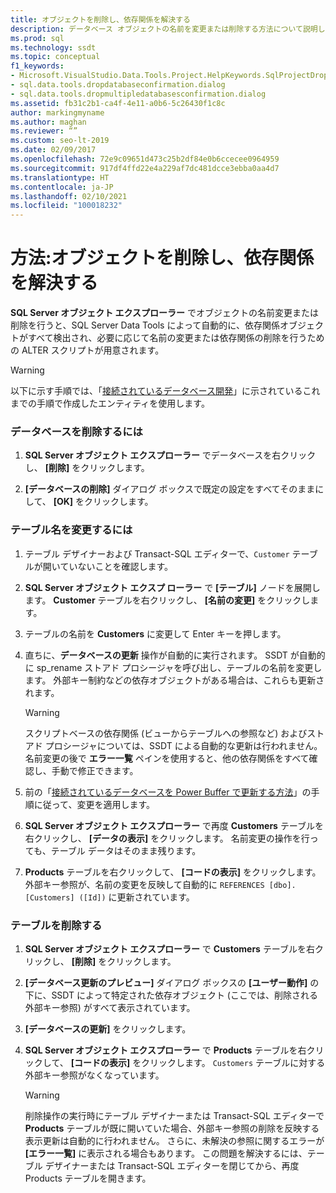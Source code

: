 ```yaml
---
title: オブジェクトを削除し、依存関係を解決する
description: データベース オブジェクトの名前を変更または削除する方法について説明します。 SSDT によって自動的に更新される依存オブジェクト、および更新が必要な依存関係を確認します。
ms.prod: sql
ms.technology: ssdt
ms.topic: conceptual
f1_keywords:
- Microsoft.VisualStudio.Data.Tools.Project.HelpKeywords.SqlProjectDropDatabaseConfirmationDialog
- sql.data.tools.dropdatabaseconfirmation.dialog
- sql.data.tools.dropmultipledatabasesconfirmation.dialog
ms.assetid: fb31c2b1-ca4f-4e11-a0b6-5c26430f1c8c
author: markingmyname
ms.author: maghan
ms.reviewer: “”
ms.custom: seo-lt-2019
ms.date: 02/09/2017
ms.openlocfilehash: 72e9c09651d473c25b2df84e0b6ccecee0964959
ms.sourcegitcommit: 917df4ffd22e4a229af7dc481dcce3ebba0aa4d7
ms.translationtype: HT
ms.contentlocale: ja-JP
ms.lasthandoff: 02/10/2021
ms.locfileid: "100018232"
---
```

# <a name="how-to-delete-objects-and-resolve-dependencies"></a>方法:オブジェクトを削除し、依存関係を解決する

**SQL Server オブジェクト エクスプローラー** でオブジェクトの名前変更または削除を行うと、SQL Server Data Tools によって自動的に、依存関係オブジェクトがすべて検出され、必要に応じて名前の変更または依存関係の削除を行うための ALTER スクリプトが用意されます。  
  
> [!WARNING]  
> 以下に示す手順では、「[接続されているデータベース開発](../ssdt/connected-database-development.md)」に示されているこれまでの手順で作成したエンティティを使用します。  
  
### <a name="to-delete-a-database"></a>データベースを削除するには  
  
1.  **SQL Server オブジェクト エクスプローラー** でデータベースを右クリックし、 **[削除]** をクリックします。  
  
2.  **[データベースの削除]** ダイアログ ボックスで既定の設定をすべてそのままにして、 **[OK]** をクリックします。  
  
### <a name="to-rename-a-table"></a>テーブル名を変更するには  
  
1.  テーブル デザイナーおよび Transact\-SQL エディターで、`Customer` テーブルが開いていないことを確認します。  
  
2.  **SQL Server オブジェクト エクスプ ローラー** で **[テーブル]** ノードを展開します。 **Customer** テーブルを右クリックし、 **[名前の変更]** をクリックします。  
  
3.  テーブルの名前を **Customers** に変更して Enter キーを押します。  
  
4.  直ちに、**データベースの更新** 操作が自動的に実行されます。 SSDT が自動的に sp_rename ストアド プロシージャを呼び出し、テーブルの名前を変更します。 外部キー制約などの依存オブジェクトがある場合は、これらも更新されます。  
  
    > [!WARNING]  
    > スクリプトベースの依存関係 (ビューからテーブルへの参照など) およびストアド プロシージャについては、SSDT による自動的な更新は行われません。 名前変更の後で **エラー一覧** ペインを使用すると、他の依存関係をすべて確認し、手動で修正できます。  
  
5.  前の「[接続されているデータベースを Power Buffer で更新する方法](../ssdt/how-to-update-a-connected-database-with-power-buffer.md)」の手順に従って、変更を適用します。  
  
6.  **SQL Server オブジェクト エクスプローラー** で再度 **Customers** テーブルを右クリックし、 **[データの表示]** をクリックします。 名前変更の操作を行っても、テーブル データはそのまま残ります。  
  
7.  **Products** テーブルを右クリックして、 **[コードの表示]** をクリックします。 外部キー参照が、名前の変更を反映して自動的に `REFERENCES [dbo].[Customers] ([Id])` に更新されています。  
  
### <a name="to-delete-a-table"></a>テーブルを削除する  
  
1.  **SQL Server オブジェクト エクスプローラー** で **Customers** テーブルを右クリックし、 **[削除]** をクリックします。  
  
2.  **[データベース更新のプレビュー]** ダイアログ ボックスの **[ユーザー動作]** の下に、SSDT によって特定された依存オブジェクト (ここでは、削除される外部キー参照) がすべて表示されています。  
  
3.  **[データベースの更新]** をクリックします。  
  
4.  **SQL Server オブジェクト エクスプローラー** で **Products** テーブルを右クリックして、 **[コードの表示]** をクリックします。 `Customers` テーブルに対する外部キー参照がなくなっています。  
  
    > [!WARNING]  
    > 削除操作の実行時にテーブル デザイナーまたは Transact\-SQL エディターで **Products** テーブルが既に開いていた場合、外部キー参照の削除を反映する表示更新は自動的に行われません。 さらに、未解決の参照に関するエラーが **[エラー一覧]** に表示される場合もあります。 この問題を解決するには、テーブル デザイナーまたは Transact\-SQL エディターを閉じてから、再度 Products テーブルを開きます。  
  
